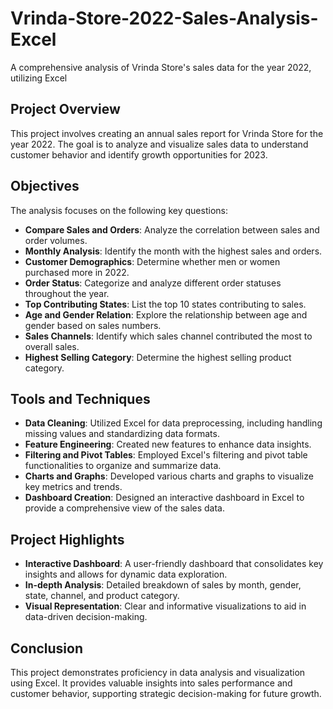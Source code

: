 # Vrinda-Store-2022-Sales-Analysis-Excel
A comprehensive analysis of Vrinda Store's sales data for the year 2022, utilizing Excel

## Project Overview

This project involves creating an annual sales report for Vrinda Store for the year 2022. The goal is to analyze and visualize sales data to understand customer behavior and identify growth opportunities for 2023.

## Objectives

The analysis focuses on the following key questions:
- **Compare Sales and Orders**: Analyze the correlation between sales and order volumes.
- **Monthly Analysis**: Identify the month with the highest sales and orders.
- **Customer Demographics**: Determine whether men or women purchased more in 2022.
- **Order Status**: Categorize and analyze different order statuses throughout the year.
- **Top Contributing States**: List the top 10 states contributing to sales.
- **Age and Gender Relation**: Explore the relationship between age and gender based on sales numbers.
- **Sales Channels**: Identify which sales channel contributed the most to overall sales.
- **Highest Selling Category**: Determine the highest selling product category.

## Tools and Techniques

- **Data Cleaning**: Utilized Excel for data preprocessing, including handling missing values and standardizing data formats.
- **Feature Engineering**: Created new features to enhance data insights.
- **Filtering and Pivot Tables**: Employed Excel's filtering and pivot table functionalities to organize and summarize data.
- **Charts and Graphs**: Developed various charts and graphs to visualize key metrics and trends.
- **Dashboard Creation**: Designed an interactive dashboard in Excel to provide a comprehensive view of the sales data.

## Project Highlights

- **Interactive Dashboard**: A user-friendly dashboard that consolidates key insights and allows for dynamic data exploration.
- **In-depth Analysis**: Detailed breakdown of sales by month, gender, state, channel, and product category.
- **Visual Representation**: Clear and informative visualizations to aid in data-driven decision-making.

## Conclusion

This project demonstrates proficiency in data analysis and visualization using Excel. It provides valuable insights into sales performance and customer behavior, supporting strategic decision-making for future growth.



